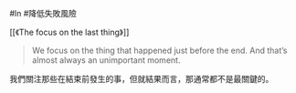 #ln #降低失敗風險 

[[《The focus on the last thing》]]

> We focus on the thing that happened just before the end. And that’s almost always an unimportant moment.

我們關注那些在結束前發生的事，但就結果而言，那通常都不是最關鍵的。